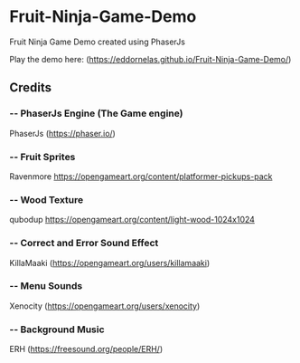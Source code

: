 # Fruit-Ninja-Game-Demo
Fruit Ninja Game Demo created using PhaserJs

Play the demo here: (https://eddornelas.github.io/Fruit-Ninja-Game-Demo/)

## Credits

### -- PhaserJs Engine (The Game engine)
PhaserJs
(https://phaser.io/)

### -- Fruit Sprites
Ravenmore
https://opengameart.org/content/platformer-pickups-pack

### -- Wood Texture
qubodup
https://opengameart.org/content/light-wood-1024x1024

### -- Correct and Error Sound Effect
KillaMaaki
(https://opengameart.org/users/killamaaki)

### -- Menu Sounds
Xenocity
(https://opengameart.org/users/xenocity)

### -- Background Music
ERH
(https://freesound.org/people/ERH/)